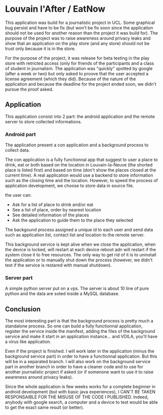 Louvain l'After / EatNow
========================

This application was build for a journalistic project in UCL. Some graphical bug persist and have to be fix (but won't be fix soon
since the application should not be used for another reason than the project it was build for). The purpose of the project was to raise
awareness around privacy leaks and show that an application on the play store (and any store) should not be trust only because it is
in the store. 

For the purpose of the project, it was release for beta testing in the play store with retricted access (only for friends of the
participants and a class of student in journalism. The application was "quickly" spotted by google (after a week or two) but only asked to
proove that the user accepted a license agreement (which they did). Because of the nature of the application and because the deadline for
the project ended soon, we didn't pursue the proof asked. 

Application
-----------

This application consist into 2 part: the android application and the remote server to store collected informations.

### Android part

The application present a con application and a background process to collect data.

The con application is a fully functionnal app that suggest to user a place to drink, eat or both based on the location in Louvain-la-Neuve
(the shorted place is listed first) and based on time (don't show the places closed at the current time). A real application would use
a backend to store information such as the closing time and the location. However, to speed the process of application development, we choose
to store data in source file.

the user can:

* Ask for a list of place to drink and/or eat
* See a list of place, order by nearest location
* See detailed information of the places
* Ask the application to guide them to the place they selected

The backgound process assigned a unique id to each user and send data such as application list, contact list and location to the remote server. 

This background service is kept alive when we close the application, when the device is locked, will restart at each device reboot adn will
restart if the system close it to free resources. The only way to get rid of it is to uninstall the application or to manually shut down the
process (however, we didn't test if the service is restared with manual shutdown). 

### Server part


A simple python server put on a vps. The server is about 10 line of pure python and the data are soted inside a MySQL database. 

Conclusion
----------

The most interesting part is that the background process is pretty much a standalone process. So one can build a fully functionnal application,
register the service inside the manifest, adding the files of the background service and make it start in an application instance... and VOILA,
you'll have a virus like application. 

Even if the project is finished. I will work later in the application (minus the background service part) in order to have a functionnal
application. But this will be in a separated branch. I will also work on the background service part in another branch in order to have a cleaner code
and to use for another journalistic project if asked (or if somenone want to use it to raise awareness around privacy leaks). 

Since the whole application is few weeks works for a complete beginner in android development (but with basic java experiences), I CAN'T
BE TAKEN RESPONSAIBLE FOR THE MISUSE OF THE CODE I PUBLISHED. Indeed, anybody with google search, a computer and a device to test would be
able to get the exact same result (or better).
